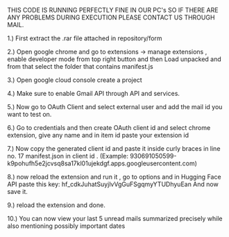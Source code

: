 THIS CODE IS RUNNING PERFECTLY FINE IN OUR PC's SO IF THERE ARE ANY PROBLEMS DURING EXECUTION PLEASE CONTACT US THROUGH MAIL.

1.) First extract the .rar file attached in repository/form

2.) Open google chrome and go to extensions -> manage extensions , enable developer mode from top right button
    and then Load unpacked and from that select the folder that contains manifest.js

3.) Open google cloud console create a project  

4.) Make sure to enable Gmail API through API and services.

5.) Now go to OAuth Client and select external user and add the mail id you want to test on.

6.) Go to credentials and then create OAuth client id and select chrome extension, give any name and in item id paste your extension id 

7.) Now copy the generated client id and paste it inside curly braces in line no. 17 manifest.json in client id .
       (Example: 930691050599-k9pohufh5e2jcvsq8sa17kl01ujekdgf.apps.googleusercontent.com)

8.) now reload the extension and run it , go to options and in Hugging Face API paste this key:  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 
     And now save it.

9.) reload the extension and done.

10.) You can now view your last 5 unread mails summarized precisely while also mentioning possibly important dates
